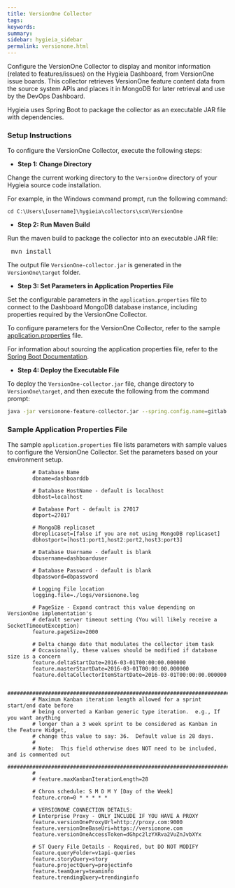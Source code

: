 ```yaml
---
title: VersionOne Collector
tags:
keywords:
summary:
sidebar: hygieia_sidebar
permalink: versionone.html
---
```

Configure the VersionOne Collector to display and monitor information (related to features/issues) on the Hygieia Dashboard, from VersionOne issue boards. This collector retrieves VersionOne feature content data from the source system APIs and places it in MongoDB for later retrieval and use by the DevOps Dashboard.

Hygieia uses Spring Boot to package the collector as an executable JAR file with dependencies.

### Setup Instructions

To configure the VersionOne Collector, execute the following steps:

*   **Step 1: Change Directory**

Change the current working directory to the `VersionOne` directory of your Hygieia source code installation.

For example, in the Windows command prompt, run the following command:

```
cd C:\Users\[username]\hygieia\collectors\scm\VersionOne
```

*   **Step 2: Run Maven Build**

Run the maven build to package the collector into an executable JAR file:

<pre code=""> mvn install</pre>

The output file `VersionOne-collector.jar` is generated in the `VersionOne\target` folder.

*   **Step 3: Set Parameters in Application Properties File**

Set the configurable parameters in the `application.properties` file to connect to the Dashboard MongoDB database instance, including properties required by the VersionOne Collector.

To configure parameters for the VersionOne Collector, refer to the sample [application.properties](#sample-application-properties-file) file.

For information about sourcing the application properties file, refer to the [Spring Boot Documentation](http://docs.spring.io/spring-boot/docs/current-SNAPSHOT/reference/htmlsingle/#boot-features-external-config-application-property-files).

*   **Step 4: Deploy the Executable File**

To deploy the `VersionOne-collector.jar` file, change directory to `VersionOne\target`, and then execute the following from the command prompt:

```bash
java -jar versionone-feature-collector.jar --spring.config.name=gitlab --spring.config.location=[path to application.properties file]
```

### Sample Application Properties File

The sample `application.properties` file lists parameters with sample values to configure the VersionOne Collector. Set the parameters based on your environment setup.

```properties
		# Database Name
		dbname=dashboarddb

		# Database HostName - default is localhost
		dbhost=localhost

		# Database Port - default is 27017
		dbport=27017

		# MongoDB replicaset
		dbreplicaset=[false if you are not using MongoDB replicaset]
		dbhostport=[host1:port1,host2:port2,host3:port3]

		# Database Username - default is blank
		dbusername=dashboarduser

		# Database Password - default is blank
		dbpassword=dbpassword

		# Logging File location
		logging.file=./logs/versionone.log

		# PageSize - Expand contract this value depending on VersionOne implementation's
		# default server timeout setting (You will likely receive a SocketTimeoutException)
		feature.pageSize=2000

		# Delta change date that modulates the collector item task
		# Occasionally, these values should be modified if database size is a concern
		feature.deltaStartDate=2016-03-01T00:00:00.000000
		feature.masterStartDate=2016-03-01T00:00:00.000000
		feature.deltaCollectorItemStartDate=2016-03-01T00:00:00.000000

		#############################################################################
		# Maximum Kanban iteration length allowed for a sprint start/end date before
		# being converted a Kanban generic type iteration.  e.g., If you want anything
		# longer than a 3 week sprint to be considered as Kanban in the Feature Widget,
		# change this value to say: 36.  Default value is 28 days.
		#
		# Note:  This field otherwise does NOT need to be included, and is commented out
		#############################################################################
		#
		# feature.maxKanbanIterationLength=28

		# Chron schedule: S M D M Y [Day of the Week]
		feature.cron=0 * * * * *

		# VERSIONONE CONNECTION DETAILS:
		# Enterprise Proxy - ONLY INCLUDE IF YOU HAVE A PROXY
		feature.versionOneProxyUrl=http://proxy.com:9000
		feature.versionOneBaseUri=https://versionone.com
		feature.versionOneAccessToken=dGhpc2lzYXRva2VuZnJvbXYx

		# ST Query File Details - Required, but DO NOT MODIFY
		feature.queryFolder=v1api-queries
		feature.storyQuery=story
		feature.projectQuery=projectinfo
		feature.teamQuery=teaminfo
		feature.trendingQuery=trendinginfo
```

